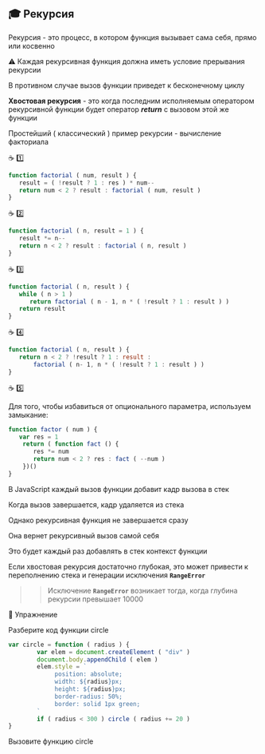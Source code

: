 ## :mortar_board: Рекурсия

Рекурсия - это процесс, в котором функция вызывает сама себя, прямо или косвенно

⚠️ Каждая рекурсивная функция должна иметь условие прерывания рекурсии

В противном случае вызов функции приведет к бесконечному циклу

**Хвостовая рекурсия** - это когда последним исполняемым оператором рекурсивной функции будет оператор  **_return_** с вызовом этой же функции

Простейший ( классический ) пример рекурсии - вычисление факториала

:coffee: :one:
```javascript
function factorial ( num, result ) {
   result = ( !result ? 1 : res ) * num--
   return num < 2 ? result : factorial ( num, result )
}
```
:coffee: :two:
```javascript
function factorial ( n, result = 1 ) {
   result *= n--
   return n < 2 ? result : factorial ( n, result )
}
```

:coffee: :three:
```javascript
function factorial ( n, result ) {
   while ( n > 1 )
      return factorial ( n - 1, n * ( !result ? 1 : result ) )
   return result
}
```

:coffee: :four:
```javascript
function factorial ( n, result ) {
   return n < 2 ? !result ? 1 : result :
       factorial ( n- 1, n * ( !result ? 1 : result ) )
}
```

:coffee: :five:

Для того, чтобы избавиться от опционального параметра, используем замыкание:
```javascript
function factor ( num ) {
   var res = 1
    return ( function fact () {
       res *= num
       return num < 2 ? res : fact ( --num )
    })()
}
```

В JavaScript каждый вызов функции добавит кадр вызова в стек

Когда вызов завершается, кадр удаляется из стека

Однако рекурсивная функция не завершается сразу

Она вернет рекурсивный вызов самой себя

Это будет каждый раз добавлять в стек контекст функции

Если хвостовая рекурсия достаточно глубокая, это может привести к переполнению стека и генерации исключения  **`RangeError`**

>> Исключение **`RangeError`** возникает тогда, когда глубина рекурсии превышает 10000

:briefcase: Упражнение

Разберите код функции circle
```javascript
var circle = function ( radius ) {
        var elem = document.createElement ( "div" )
        document.body.appendChild ( elem )
        elem.style = `
             position: absolute;
             width: ${radius}px;
             height: ${radius}px;
             border-radius: 50%;
             border: solid 1px green;
        `
        if ( radius < 300 ) circle ( radius += 20 )
}
```
Вызовите функцию circle